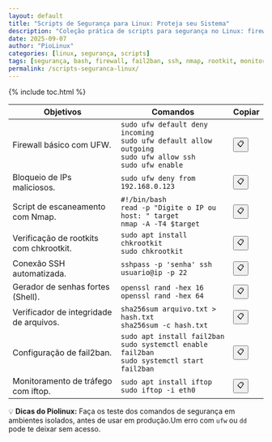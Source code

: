 ```yaml
---
layout: default
title: "Scripts de Segurança para Linux: Proteja seu Sistema"
description: "Coleção prática de scripts para segurança no Linux: firewall, bloqueio de IP, detecção de rootkits, SSH seguro, fail2ban, nmap."
date: 2025-09-07
author: "PioLinux"
categories: [linux, segurança, scripts]
tags: [segurança, bash, firewall, fail2ban, ssh, nmap, rootkit, monitoramento]
permalink: /scripts-seguranca-linux/
---
```




{% include toc.html %}



<section>




<table class="evergreen-table">
  <thead>
    <tr>
      <th>Objetivos</th>
      <th>Comandos</th>
      <th>Copiar</th>
    </tr>
  </thead>
  <tbody>
    <tr>
      <td data-label="Objetivo">Firewall básico com UFW.</td>
      <td data-label="Comando"><code>sudo ufw default deny incoming
sudo ufw default allow outgoing
sudo ufw allow ssh
sudo ufw enable</code></td>
      <td data-label="Copiar"><button class="copy-btn" data-command="sudo ufw default deny incoming%0Asudo ufw default allow outgoing%0Asudo ufw allow ssh%0Asudo ufw enable">📋</button></td>
    </tr>
    <tr>
      <td data-label="Objetivo">Bloqueio de IPs maliciosos.</td>
      <td data-label="Comando"><code>sudo ufw deny from 192.168.0.123</code></td>
      <td data-label="Copiar"><button class="copy-btn" data-command="sudo ufw deny from 192.168.0.123">📋</button></td>
    </tr>
    <tr>
      <td data-label="Objetivo">Script de escaneamento com Nmap.</td>
      <td data-label="Comando"><code>#!/bin/bash
read -p "Digite o IP ou host: " target
nmap -A -T4 $target</code></td>
      <td data-label="Copiar"><button class="copy-btn" data-command="#!/bin/bash%0Aread -p &quot;Digite o IP ou host: &quot; target%0Anmap -A -T4 $target">📋</button></td>
    </tr>
    <tr>
      <td data-label="Objetivo">Verificação de rootkits com chkrootkit.</td>
      <td data-label="Comando"><code>sudo apt install chkrootkit
sudo chkrootkit</code></td>
      <td data-label="Copiar"><button class="copy-btn" data-command="sudo apt install chkrootkit%0Asudo chkrootkit">📋</button></td>
    </tr>
    <tr>
      <td data-label="Objetivo">Conexão SSH automatizada.</td>
      <td data-label="Comando"><code>sshpass -p 'senha' ssh usuario@ip -p 22</code></td>
      <td data-label="Copiar"><button class="copy-btn" data-command="sshpass -p 'senha' ssh usuario@ip -p 22">📋</button></td>
    </tr>
    <tr>
      <td data-label="Objetivo">Gerador de senhas fortes (Shell).</td>
      <td data-label="Comando"><code>openssl rand -hex 16
openssl rand -hex 64</code></td>
      <td data-label="Copiar"><button class="copy-btn" data-command="openssl rand -hex 16%0Aopenssl rand -hex 64">📋</button></td>
    </tr>
    <tr>
      <td data-label="Objetivo">Verificador de integridade de arquivos.</td>
      <td data-label="Comando"><code>sha256sum arquivo.txt > hash.txt
sha256sum -c hash.txt</code></td>
      <td data-label="Copiar"><button class="copy-btn" data-command="sha256sum arquivo.txt > hash.txt%0Asha256sum -c hash.txt">📋</button></td>
    </tr>
    <tr>
      <td data-label="Objetivo">Configuração de fail2ban.</td>
      <td data-label="Comando"><code>sudo apt install fail2ban
sudo systemctl enable fail2ban
sudo systemctl start fail2ban</code></td>
      <td data-label="Copiar"><button class="copy-btn" data-command="sudo apt install fail2ban%0Asudo systemctl enable fail2ban%0Asudo systemctl start fail2ban">📋</button></td>
    </tr>
    <tr>
      <td data-label="Objetivo">Monitoramento de tráfego com iftop.</td>
      <td data-label="Comando"><code>sudo apt install iftop
sudo iftop -i eth0</code></td>
      <td data-label="Copiar"><button class="copy-btn" data-command="sudo apt install iftop%0Asudo iftop -i eth0">📋</button></td>
    </tr>
  </tbody>
</table>

<!-- Dica final (opcional, mas recomendada) -->
<div class="dica-final">
  💡 <strong>Dicas do Piolinux:</strong>  Faça os teste dos comandos de segurança em ambientes isolados, antes de usar em produção.Um erro com <code>ufw</code> ou <code>dd</code> pode te deixar sem acesso. 
</div>


</section>









